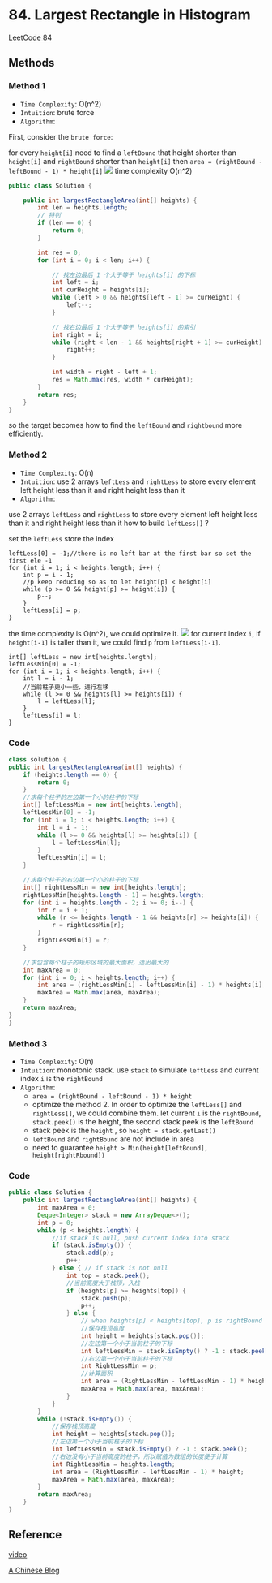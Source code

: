 # 84. Largest Rectangle in Histogram

[LeetCode 84](https://leetcode.com/problems/largest-rectangle-in-histogram/)


## Methods

### Method 1
* `Time Complexity`: O(n^2) 
* `Intuition`: brute force
* `Algorithm`: 

First, consider the `brute force`:
 
for every `height[i]` need to find a `leftBound` that height shorter than `height[i]` and `rightBound` shorter than `height[i]`
then `area = (rightBound - leftBound - 1) * height[i]` 
![](../../../Image/Largest_Rectangle_in_Histogram.png) 
time complexity O(n^2)
 
```java
public class Solution {

    public int largestRectangleArea(int[] heights) {
        int len = heights.length;
        // 特判
        if (len == 0) {
            return 0;
        }

        int res = 0;
        for (int i = 0; i < len; i++) {

            // 找左边最后 1 个大于等于 heights[i] 的下标
            int left = i;
            int curHeight = heights[i];
            while (left > 0 && heights[left - 1] >= curHeight) {
                left--;
            }

            // 找右边最后 1 个大于等于 heights[i] 的索引
            int right = i;
            while (right < len - 1 && heights[right + 1] >= curHeight) {
                right++;
            }

            int width = right - left + 1;
            res = Math.max(res, width * curHeight);
        }
        return res;
    }
}
```
so the target becomes how to find the `leftBound` and `rightbound` more efficiently.
 
### Method 2
* `Time Complexity`: O(n) 
* `Intuition`: use 2 arrays `leftLess` and `rightLess` to store every element left height less than it and right height less than it 
* `Algorithm`: 

use 2 arrays `leftLess` and `rightLess` to store every element left height less than it and right height less than it
how to build `leftLess[]` ? 

set the `leftLess` store the index
```
leftLess[0] = -1;//there is no left bar at the first bar so set the first ele -1              
for (int i = 1; i < heights.length; i++) {              
    int p = i - 1;
    //p keep reducing so as to let height[p] < height[i] 
    while (p >= 0 && height[p] >= height[i]) {
        p--;
    }
    leftLess[i] = p;              
}
```
the time complexity is O(n^2), we could optimize it. 
![](../../../Image/Largest_Rectangle_in_Histogram1.png) 
for current index `i`, if `height[i-1]` is taller than it, we could find `p` from `leftLess[i-1]`.
```  
int[] leftLess = new int[heights.length];
leftLessMin[0] = -1;
for (int i = 1; i < heights.length; i++) {
    int l = i - 1;
    //当前柱子更小一些，进行左移
    while (l >= 0 && heights[l] >= heights[i]) {
        l = leftLess[l];
    }
    leftLess[i] = l;
}

```



### Code
```java
class solution {
public int largestRectangleArea(int[] heights) {
    if (heights.length == 0) {
        return 0;
    }
    //求每个柱子的左边第一个小的柱子的下标
    int[] leftLessMin = new int[heights.length];
    leftLessMin[0] = -1;
    for (int i = 1; i < heights.length; i++) {
        int l = i - 1;
        while (l >= 0 && heights[l] >= heights[i]) {
            l = leftLessMin[l];
        }
        leftLessMin[i] = l;
    }

    //求每个柱子的右边第一个小的柱子的下标
    int[] rightLessMin = new int[heights.length];
    rightLessMin[heights.length - 1] = heights.length;
    for (int i = heights.length - 2; i >= 0; i--) {
        int r = i + 1;
        while (r <= heights.length - 1 && heights[r] >= heights[i]) {
            r = rightLessMin[r];
        }
        rightLessMin[i] = r;
    }

    //求包含每个柱子的矩形区域的最大面积，选出最大的
    int maxArea = 0;
    for (int i = 0; i < heights.length; i++) {
        int area = (rightLessMin[i] - leftLessMin[i] - 1) * heights[i];
        maxArea = Math.max(area, maxArea);
    }
    return maxArea;
}
}
```

### Method 3
* `Time Complexity`: O(n) 
* `Intuition`: monotonic stack. use `stack` to simulate `leftLess` and current index `i` is the `rightBound`
* `Algorithm`: 
    * `area = (rightBound - leftBound - 1) * height`
    * optimize the method 2. In order to optimize the `leftLess[]` and `rightLess[]`, we could combine them. let current `i` is the `rightBound`, `stack.peek()` is the height, the second stack peek is the `leftBound`
    * stack peek is the `height` , so `height = stack.getLast()` 
    * `leftBound` and `rightBound` are not include in area 
    * need to guarantee `height > Min(height[leftBound], height[rightRbound])`   

### Code 

```java
public class Solution {
    public int largestRectangleArea(int[] heights) {
        int maxArea = 0;
        Deque<Integer> stack = new ArrayDeque<>();
        int p = 0;
        while (p < heights.length) {
            //if stack is null, push current index into stack
            if (stack.isEmpty()) {
                stack.add(p);
                p++;
            } else { // if stack is not null 
                int top = stack.peek();
                //当前高度大于栈顶，入栈
                if (heights[p] >= heights[top]) {
                    stack.push(p);
                    p++;
                } else {
                    // when heights[p] < heights[top], p is rightBound 
                    //保存栈顶高度
                    int height = heights[stack.pop()];
                    //左边第一个小于当前柱子的下标
                    int leftLessMin = stack.isEmpty() ? -1 : stack.peek();
                    //右边第一个小于当前柱子的下标
                    int RightLessMin = p;
                    //计算面积
                    int area = (RightLessMin - leftLessMin - 1) * height;
                    maxArea = Math.max(area, maxArea);
                }
            }
        }
        while (!stack.isEmpty()) {
            //保存栈顶高度
            int height = heights[stack.pop()];
            //左边第一个小于当前柱子的下标
            int leftLessMin = stack.isEmpty() ? -1 : stack.peek();
            //右边没有小于当前高度的柱子，所以赋值为数组的长度便于计算
            int RightLessMin = heights.length;
            int area = (RightLessMin - leftLessMin - 1) * height;
            maxArea = Math.max(area, maxArea);
        }
        return maxArea;
    }
}
```

## Reference
[video](https://leetcode-cn.com/problems/largest-rectangle-in-histogram/solution/zhu-zhuang-tu-zhong-zui-da-de-ju-xing-by-leetcode-/)

[A Chinese Blog](https://leetcode.wang/leetCode-84-Largest-Rectangle-in-Histogram.html)
